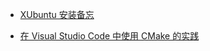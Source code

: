 
-   [XUbuntu 安装备忘](Hou-Rui.github.io/../xubuntu-install-memo.md)

-   [在 Visual Studio Code 中使用 CMake 的实践](Hou-Rui.github.io/../vscode-cmake-tools)